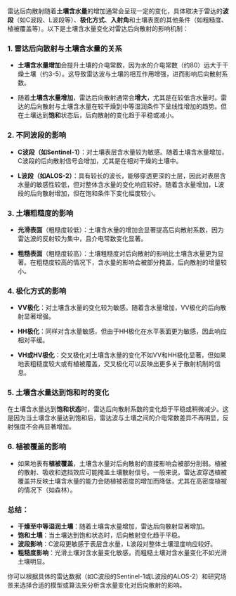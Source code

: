 雷达后向散射随着**土壤含水量**的增加通常会呈现一定的变化，具体取决于雷达的**波段**（如C波段、L波段等）、**极化方式**、**入射角**和土壤表面的其他条件（如粗糙度、植被覆盖等）。以下是土壤含水量变化对雷达后向散射的影响机制：

### 1. **雷达后向散射与土壤含水量的关系**
- **土壤含水量增加**会提升土壤的介电常数，因为水的介电常数（约80）远大于干燥土壤（约3-5）。这导致雷达波与土壤的相互作用增强，进而影响后向散射系数。
  
- 随着**土壤含水量增加**，雷达后向散射通常会**增大**，尤其是在较低含水量时。雷达的后向散射与土壤含水量在较干燥到中等湿润条件下呈线性增加的趋势。但在土壤达到**饱和**状态后，后向散射的变化趋于平稳或减小。

### 2. **不同波段的影响**
- **C波段（如Sentinel-1）**：对土壤表层含水量较为敏感。随着土壤含水量增加，C波段的后向散射信号会增加，尤其是在相对干燥的土壤中。
  
- **L波段（如ALOS-2）**：具有较长的波长，能够穿透更深的土层，因此对表层含水量的敏感性较低，但对整体含水量的变化响应较好。随着含水量增加，L波段的后向散射增加，但在饱和条件下变化幅度较小。

### 3. **土壤粗糙度的影响**
- **光滑表面**（粗糙度较低）：土壤含水量的增加会显著提高后向散射系数，因为雷达波的反射较为集中，且介电常数变化显著。
  
- **粗糙表面**（粗糙度较高）：土壤粗糙度对后向散射的影响比土壤含水量更为显著。在粗糙度较高的情况下，含水量的影响会被部分掩盖，后向散射的增量较小。

### 4. **极化方式的影响**
- **VV极化**：对土壤含水量的变化较为敏感。随着含水量增加，VV极化的后向散射显著增强。
  
- **HH极化**：同样对含水量敏感，但由于HH极化在水平表面更为敏感，因此响应相对平缓。
  
- **VH或HV极化**：交叉极化对土壤含水量的变化不如VV和HH极化显著，但如果地表粗糙度较大或有植被覆盖，交叉极化可以反映出更多关于散射机制的信息。

### 5. **土壤含水量达到饱和时的变化**
在土壤含水量达到**饱和状态**时，雷达后向散射系数的变化趋于平稳或稍微减少。这是因为当土壤含水量达到饱和后，雷达波与土壤之间的介电常数差异不再明显，反射强度不会再显著增加。

### 6. **植被覆盖的影响**
- 如果地表有**植被覆盖**，土壤含水量对后向散射的直接影响会被部分削弱。植被的散射、吸收和遮挡效应可能掩盖土壤散射信号。一般来说，雷达波穿透植被覆盖并反映土壤含水量的能力会随植被密度的增加而降低，尤其在高密度植被的情况下（如森林）。

### 总结：
- **干燥至中等湿润土壤**：随着土壤含水量增加，雷达后向散射显著增加。
- **饱和土壤**：当土壤达到饱和状态时，后向散射变化趋于平稳。
- **波段影响**：C波段更敏感于表层含水量，L波段对整体土壤湿度响应较好。
- **粗糙度影响**：光滑土壤对含水量变化敏感，而粗糙土壤对含水量变化不如光滑土壤明显。

你可以根据具体的雷达数据（如C波段的Sentinel-1或L波段的ALOS-2）和研究场景来选择合适的模型或算法来分析含水量变化对后向散射的影响。